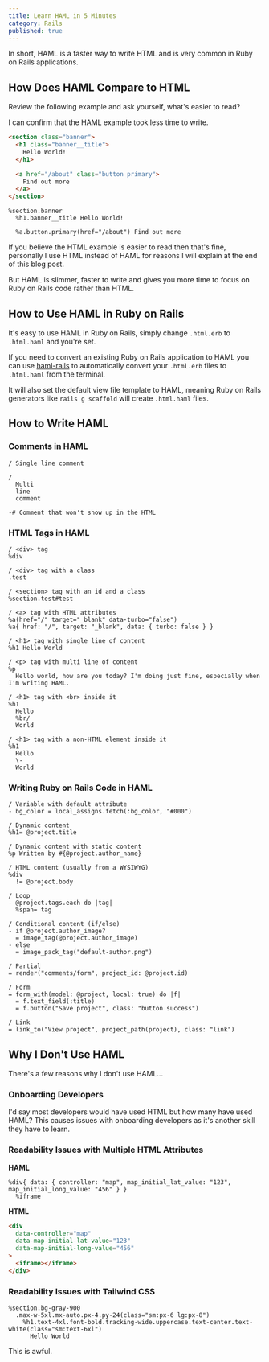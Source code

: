 ```yaml
---
title: Learn HAML in 5 Minutes
category: Rails
published: true
---
```


In short, HAML is a faster way to write HTML and is very common in Ruby on Rails applications.

## How Does HAML Compare to HTML

Review the following example and ask yourself, what's easier to read? 

I can confirm that the HAML example took less time to write.

```html
<section class="banner">
  <h1 class="banner__title"> 
    Hello World!
  </h1>

  <a href="/about" class="button primary">
    Find out more
  </a>
</section>
```

```haml
%section.banner
  %h1.banner__title Hello World!

  %a.button.primary(href="/about") Find out more
```

If you believe the HTML example is easier to read then that's fine, personally I use HTML instead of HAML for reasons I will explain at the end of this blog post.

But HAML is slimmer, faster to write and gives you more time to focus on Ruby on Rails code rather than HTML.

## How to Use HAML in Ruby on Rails

It's easy to use HAML in Ruby on Rails, simply change `.html.erb` to `.html.haml` and you're set.

If you need to convert an existing Ruby on Rails application to HAML you can use [haml-rails](https://rubygems.org/gems/haml-rails) to automatically convert your `.html.erb` files to `.html.haml` from the terminal. 

It will also set the default view file template to HAML, meaning Ruby on Rails generators like `rails g scaffold` will create `.html.haml` files.

## How to Write HAML

### Comments in HAML

```haml
/ Single line comment
    
/
  Multi
  line
  comment
      
-# Comment that won't show up in the HTML
```

### HTML Tags in HAML

```haml
/ <div> tag
%div

/ <div> tag with a class
.test

/ <section> tag with an id and a class
%section.test#test

/ <a> tag with HTML attributes
%a(href="/" target="_blank" data-turbo="false")
%a{ href: "/", target: "_blank", data: { turbo: false } }

/ <h1> tag with single line of content
%h1 Hello World

/ <p> tag with multi line of content
%p
  Hello world, how are you today? I'm doing just fine, especially when I'm writing HAML.
    
/ <h1> tag with <br> inside it
%h1
  Hello
  %br/
  World
    
/ <h1> tag with a non-HTML element inside it
%h1
  Hello
  \-
  World
```

### Writing Ruby on Rails Code in HAML

```haml
/ Variable with default attribute
- bg_color = local_assigns.fetch(:bg_color, "#000")

/ Dynamic content
%h1= @project.title

/ Dynamic content with static content
%p Written by #{@project.author_name}

/ HTML content (usually from a WYSIWYG)
%div
  != @project.body

/ Loop
- @project.tags.each do |tag|
  %span= tag

/ Conditional content (if/else)
- if @project.author_image?
  = image_tag(@project.author_image)
- else
  = image_pack_tag("default-author.png")

/ Partial
= render("comments/form", project_id: @project.id)

/ Form
= form_with(model: @project, local: true) do |f|
  = f.text_field(:title)
  = f.button("Save project", class: "button success")

/ Link
= link_to("View project", project_path(project), class: "link")
``` 

## Why I Don't Use HAML

There's a few reasons why I don't use HAML...

### Onboarding Developers

I'd say most developers would have used HTML but how many have used HAML? This causes issues with onboarding developers as it's another skill they have to learn.

### Readability Issues with Multiple HTML Attributes

**HAML**

```haml
%div{ data: { controller: "map", map_initial_lat_value: "123", map_initial_long_value: "456" } }
  %iframe
```

**HTML**

```html
<div
  data-controller="map"
  data-map-initial-lat-value="123"
  data-map-initial-long-value="456"
>
  <iframe></iframe>
</div>
```

### Readability Issues with Tailwind CSS

```haml
%section.bg-gray-900
  .max-w-5xl.mx-auto.px-4.py-24(class="sm:px-6 lg:px-8")
    %h1.text-4xl.font-bold.tracking-wide.uppercase.text-center.text-white(class="sm:text-6xl")
      Hello World
```

This is awful.
